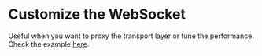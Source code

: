# Customize the WebSocket

Useful when you want to proxy the transport layer or tune the performance.
Check the example [here](https://github.com/go-rod/rod/blob/main/lib/examples/custom-websocket/main.go).
